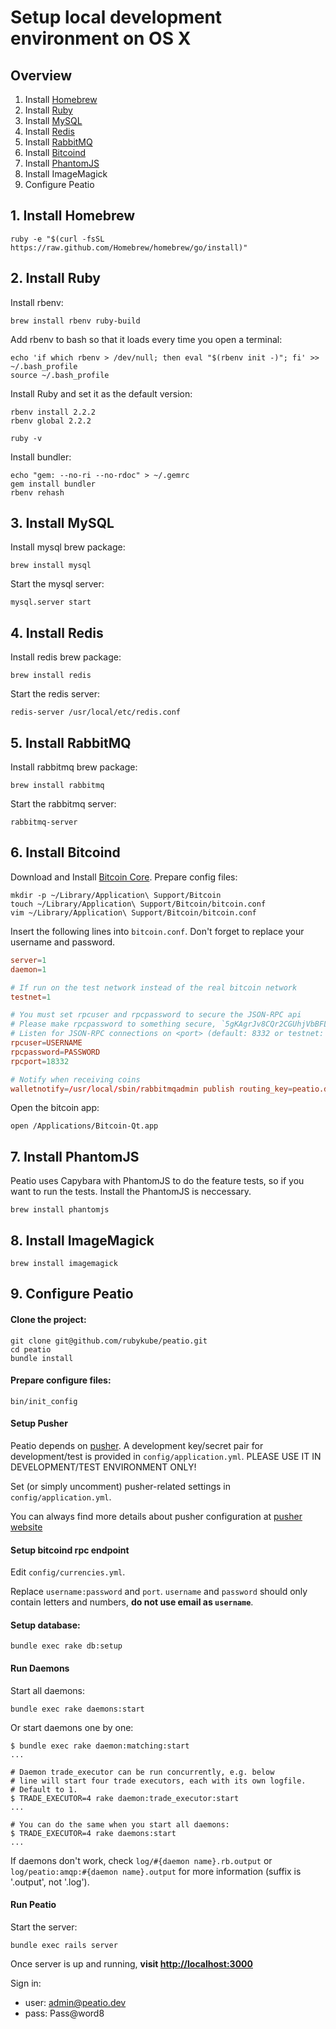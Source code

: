 # Setup local development environment on OS X

## Overview

1. Install [Homebrew](http://brew.sh/)
2. Install [Ruby](https://www.ruby-lang.org/en/)
3. Install [MySQL](http://www.mysql.com/)
4. Install [Redis](http://redis.io/)
5. Install [RabbitMQ](https://www.rabbitmq.com/)
6. Install [Bitcoind](https://en.bitcoin.it/wiki/Bitcoind)
7. Install [PhantomJS](http://phantomjs.org/)
8. Install ImageMagick
9. Configure Peatio

## 1. Install Homebrew

```shell
ruby -e "$(curl -fsSL https://raw.github.com/Homebrew/homebrew/go/install)"
```

## 2. Install Ruby

Install rbenv:

```shell
brew install rbenv ruby-build
```

Add rbenv to bash so that it loads every time you open a terminal:

```shell
echo 'if which rbenv > /dev/null; then eval "$(rbenv init -)"; fi' >> ~/.bash_profile
source ~/.bash_profile
```

Install Ruby and set it as the default version:

```shell
rbenv install 2.2.2
rbenv global 2.2.2

ruby -v
```

Install bundler:

```shell
echo "gem: --no-ri --no-rdoc" > ~/.gemrc
gem install bundler
rbenv rehash
```

## 3. Install MySQL

Install mysql brew package:

```shell
brew install mysql
```

Start the mysql server:

```shell
mysql.server start
```

## 4. Install Redis

Install redis brew package:

```shell
brew install redis
```

Start the redis server:

```shell
redis-server /usr/local/etc/redis.conf
```

## 5. Install RabbitMQ

Install rabbitmq brew package:

```shell
brew install rabbitmq
```

Start the rabbitmq server:

```shell
rabbitmq-server
```

## 6. Install Bitcoind

Download and Install [Bitcoin Core](http://bitcoin.org/en/download).
Prepare config files:

```shell
mkdir -p ~/Library/Application\ Support/Bitcoin
touch ~/Library/Application\ Support/Bitcoin/bitcoin.conf
vim ~/Library/Application\ Support/Bitcoin/bitcoin.conf
```

Insert the following lines into `bitcoin.conf`. Don't forget to replace your username and password.

```conf
server=1
daemon=1

# If run on the test network instead of the real bitcoin network
testnet=1

# You must set rpcuser and rpcpassword to secure the JSON-RPC api
# Please make rpcpassword to something secure, `5gKAgrJv8CQr2CGUhjVbBFLSj29HnE6YGXvfykHJzS3k` for example.
# Listen for JSON-RPC connections on <port> (default: 8332 or testnet: 18332)
rpcuser=USERNAME
rpcpassword=PASSWORD
rpcport=18332

# Notify when receiving coins
walletnotify=/usr/local/sbin/rabbitmqadmin publish routing_key=peatio.deposit.coin payload='{"txid":"%s", "channel_key":"satoshi"}'
```

Open the bitcoin app:

```shell
open /Applications/Bitcoin-Qt.app
```

## 7. Install PhantomJS

Peatio uses Capybara with PhantomJS to do the feature tests,
so if you want to run the tests. Install the PhantomJS is neccessary.

```shell
brew install phantomjs
```

## 8. Install ImageMagick

```shell
brew install imagemagick
```

## 9. Configure Peatio

#### Clone the project:

```shell
git clone git@github.com/rubykube/peatio.git
cd peatio
bundle install
```

#### Prepare configure files:

```shell
bin/init_config
```

#### Setup Pusher

Peatio depends on [pusher](http://pusher.com).
A development key/secret pair for development/test
is provided in `config/application.yml`.
PLEASE USE IT IN DEVELOPMENT/TEST ENVIRONMENT ONLY!

Set (or simply uncomment) pusher-related settings in `config/application.yml`.

You can always find more details about pusher configuration at [pusher website](http://pusher.com)

#### Setup bitcoind rpc endpoint

Edit `config/currencies.yml`.

Replace `username:password` and `port`.
`username` and `password` should only contain letters and numbers,
**do not use email as `username`**.

#### Setup database:

```shell
bundle exec rake db:setup
```

#### Run Daemons

Start all daemons:

```shell
bundle exec rake daemons:start
```

Or start daemons one by one:

```shell
$ bundle exec rake daemon:matching:start
...

# Daemon trade_executor can be run concurrently, e.g. below
# line will start four trade executors, each with its own logfile.
# Default to 1.
$ TRADE_EXECUTOR=4 rake daemon:trade_executor:start
...

# You can do the same when you start all daemons:
$ TRADE_EXECUTOR=4 rake daemons:start
...
```

If daemons don't work, check `log/#{daemon name}.rb.output`
or `log/peatio:amqp:#{daemon name}.output`
for more information (suffix is '.output', not '.log').

#### Run Peatio

Start the server:

```shell
bundle exec rails server
```

Once server is up and running, **visit [http://localhost:3000](http://localhost:3000)**

Sign in:

* user: admin@peatio.dev
* pass: Pass@word8

